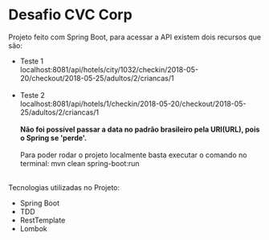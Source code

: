 # Desafio CVC Corp
Projeto feito com Spring Boot, para acessar a API existem dois recursos que são:
- Teste 1<br />
localhost:8081/api/hotels/city/1032/checkin/2018-05-20/checkout/2018-05-25/adultos/2/criancas/1<br /><br />
- Teste 2<br />
localhost:8081/api/hotels/1/checkin/2018-05-20/checkout/2018-05-25/adultos/2/criancas/1
<br /><br /> <strong>Não foi possível passar a data no padrão brasileiro pela URI(URL), pois o Spring se 'perde'.</strong><br /><br />
Para poder rodar o projeto localmente basta executar o comando no terminal: mvn clean spring-boot:run<br /><br />

Tecnologias utilizadas no Projeto:
- Spring Boot
- TDD
- RestTemplate
- Lombok
